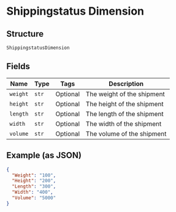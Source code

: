 
# Shippingstatus Dimension

## Structure

`ShippingstatusDimension`

## Fields

| Name | Type | Tags | Description |
|  --- | --- | --- | --- |
| `weight` | `str` | Optional | The weight of the shipment |
| `height` | `str` | Optional | The height of the shipment |
| `length` | `str` | Optional | The length of the shipment |
| `width` | `str` | Optional | The width of the shipment |
| `volume` | `str` | Optional | The volume of the shipment |

## Example (as JSON)

```json
{
  "Weight": "100",
  "Height": "200",
  "Length": "300",
  "Width": "400",
  "Volume": "5000"
}
```

